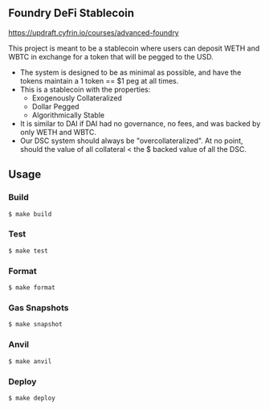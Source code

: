 ## Foundry DeFi Stablecoin

https://updraft.cyfrin.io/courses/advanced-foundry

This project is meant to be a stablecoin where users can deposit WETH and WBTC in exchange for a token that will be pegged to the USD.

* The system is designed to be as minimal as possible, and have the tokens maintain a 1 token == $1 peg at all times.
* This is a stablecoin with the properties:
  * Exogenously Collateralized
  * Dollar Pegged
  * Algorithmically Stable
* It is similar to DAI if DAI had no governance, no fees, and was backed by only WETH and WBTC.
* Our DSC system should always be "overcollateralized". At no point, should the value of all collateral < the $ backed value of all the DSC.

## Usage

### Build

```shell
$ make build
```

### Test

```shell
$ make test
```

### Format

```shell
$ make format
```

### Gas Snapshots

```shell
$ make snapshot
```

### Anvil

```shell
$ make anvil
```

### Deploy

```shell
$ make deploy
```

